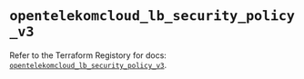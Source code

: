 # `opentelekomcloud_lb_security_policy_v3`

Refer to the Terraform Registory for docs: [`opentelekomcloud_lb_security_policy_v3`](https://registry.terraform.io/providers/opentelekomcloud/opentelekomcloud/1.35.12/docs/resources/lb_security_policy_v3).
